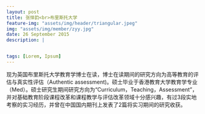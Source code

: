 ```yaml
---
layout: post
title: 张怿韵<br>布里斯托大学
feature-img: "assets/img/header/triangular.jpeg"
img: "assets/img/member/zyy.jpg"
date: 26 September 2015
description: |


tags: [Lorem, Ipsum]
---
```


现为英国布里斯托大学教育学博士在读，博士在读期间的研究方向为高等教育的评估与真实性评估（Authentic assessment)。硕士毕业于香港教育大学教育学专业（Med）。硕士研究生期间研究方向为“Curriculum，Teaching，Assessment”，并对基础教育阶段课程改革和课程教学与评估改革领域十分感兴趣，有过3段实地考察的实习经历，并曾在中国国内期刊上发表了2篇将实习期间的研究收获。